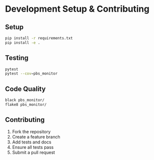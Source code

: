 # Development Setup & Contributing

## Setup

```bash
pip install -r requirements.txt
pip install -e .
```

## Testing

```bash
pytest
pytest --cov=pbs_monitor
```

## Code Quality

```bash
black pbs_monitor/
flake8 pbs_monitor/
```

## Contributing

1. Fork the repository
2. Create a feature branch
3. Add tests and docs
4. Ensure all tests pass
5. Submit a pull request



